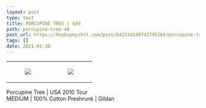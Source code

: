 ```yaml
---
layout: post
type: text
title: PORCUPINE TREE | $40
path: porcupine-tree-40
post_url: https://heybuymyshit.com/post/641534140742795264/porcupine-tree-40
tags: []
date: 2021-01-28
---
```




<table style="width:100%;"><tr><td style="vertical-align:top;">
      <figure class="tmblr-full" data-orig-height="2048" data-orig-width="1365" data-orig-src="https://concertshirts.netlify.app/shirts/0455/0455-01.jpg"><img src="https://64.media.tumblr.com/9f731587d24efeec9d73ba69b3b862fd/0c7f9a93ec89f7a0-31/s540x810/8cbe5e877f9ebcbf2f9c2c340a8422926e6f1602.jpg" data-orig-height="2048" data-orig-width="1365" data-orig-src="https://concertshirts.netlify.app/shirts/0455/0455-01.jpg"/></figure></td>
    <td style="vertical-align:top;">
      <figure class="tmblr-full" data-orig-height="2048" data-orig-width="1365" data-orig-src="https://concertshirts.netlify.app/shirts/0455/0455-02.jpg"><img src="https://64.media.tumblr.com/a7caf6fcec27c2b63b4344701fe9259c/0c7f9a93ec89f7a0-86/s540x810/c1adc6a3cae052c63ca116a5e3d1406d41ea845a.jpg" data-orig-height="2048" data-orig-width="1365" data-orig-src="https://concertshirts.netlify.app/shirts/0455/0455-02.jpg"/></figure></td>
  </tr></table><p>
  Porcupine Tree | USA 2010 Tour<br/>MEDIUM | 100% Cotton Preshrunk | Gildan
</p>
